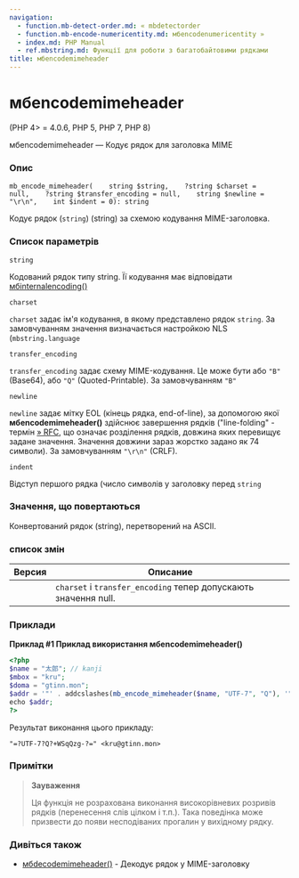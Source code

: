 ```yaml
---
navigation:
  - function.mb-detect-order.md: « mbdetectorder
  - function.mb-encode-numericentity.md: мбencodenumericentity »
  - index.md: PHP Manual
  - ref.mbstring.md: Функції для роботи з багатобайтовими рядками
title: мбencodemimeheader
---
```

# мбencodemimeheader

(PHP 4> = 4.0.6, PHP 5, PHP 7, PHP 8)

мбencodemimeheader — Кодує рядок для заголовка MIME

### Опис

```methodsynopsis
mb_encode_mimeheader(    string $string,    ?string $charset = null,    ?string $transfer_encoding = null,    string $newline = "\r\n",    int $indent = 0): string
```

Кодує рядок (`string`) (string) за схемою кодування MIME-заголовка.

### Список параметрів

`string`

Кодований рядок типу string. Її кодування має відповідати [мбinternalencoding()](function.mb-internal-encoding.md)

`charset`

`charset` задає ім'я кодування, в якому представлено рядок `string`. За замовчуванням значення визначається настройкою NLS (`mbstring.language`

`transfer_encoding`

`transfer_encoding` задає схему MIME-кодування. Це може бути або `"B"` (Base64), або `"Q"` (Quoted-Printable). За замовчуванням `"B"`

`newline`

`newline` задає мітку EOL (кінець рядка, end-of-line), за допомогою якої **мбencodemimeheader()** здійснює завершення рядків ("line-folding" - термін [» RFC](http://www.faqs.org/rfcs/rfc2822), що означає розділення рядків, довжина яких перевищує задане значення. Значення довжини зараз жорстко задано як 74 символи). За замовчуванням `"\r\n"` (CRLF).

`indent`

Відступ першого рядка (число символів у заголовку перед `string`

### Значення, що повертаються

Конвертований рядок (string), перетворений на ASCII.

### список змін

| Версия | Описание |
| --- | --- |
|  | `charset` і `transfer_encoding` тепер допускають значення null. |

### Приклади

**Приклад #1 Приклад використання **мбencodemimeheader()****

```php
<?php
$name = "太郎"; // kanji
$mbox = "kru";
$doma = "gtinn.mon";
$addr = '"' . addcslashes(mb_encode_mimeheader($name, "UTF-7", "Q"), '"') . '" <' . $mbox . "@" . $doma . ">";
echo $addr;
?>
```

Результат виконання цього прикладу:

```
"=?UTF-7?Q?+WSqQzg-?=" <kru@gtinn.mon>
```

### Примітки

> **Зауваження**
> 
> Ця функція не розрахована виконання високорівневих розривів рядків (перенесення слів цілком і т.п.). Така поведінка може призвести до появи несподіваних прогалин у вихідному рядку.

### Дивіться також

-   [мбdecodemimeheader()](function.mb-decode-mimeheader.md) - Декодує рядок у MIME-заголовку

